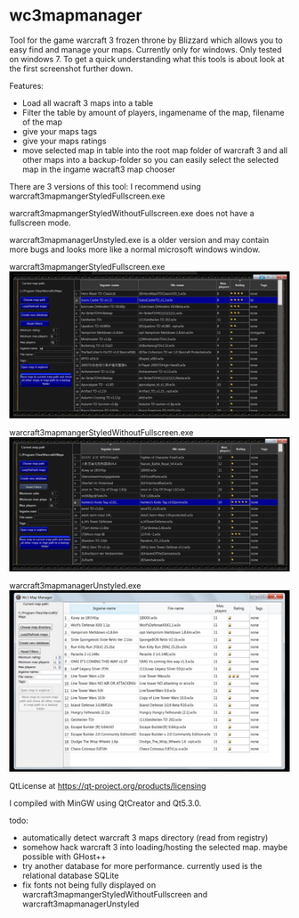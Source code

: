 wc3mapmanager
=============

Tool for the game warcraft 3 frozen throne by Blizzard which allows you to easy find and manage your maps. Currently only for windows. Only tested on windows 7.
To get a quick understanding what this tools is about look at the first screenshot further down.

Features:
  - Load all wacraft 3 maps into a table
  - Filter the table by amount of players, ingamename of the map, filename of the map
  - give your maps tags
  - give your maps ratings
  - move selected map in table into the root map folder of warcraft 3 and all other maps into a backup-folder so you can easily select the selected map in the ingame wacraft3 map chooser


There are 3 versions of this tool:
I recommend using warcraft3mapmangerStyledFullscreen.exe

warcraft3mapmangerStyledWithoutFullscreen.exe does not have a fullscreen mode.

warcraft3mapmanagerUnstyled.exe is a older version and may contain more bugs and looks more like a normal microsoft windows window.

warcraft3mapmangerStyledFullscreen.exe
![SORRY IMAGE WAS DELETED](https://github.com/JohannesBenzing/warcraft3mapmanager/blob/master/warcraft3mapmangerStyledFullscreen/warcraft3mapmangerStyledFullscreen.PNG)

warcraft3mapmangerStyledWithoutFullscreen.exe
![SORRY IMAGE WAS DELETED](https://raw.githubusercontent.com/JohannesBenzing/warcraft3mapmanager/master/warcraft3mapmangerStyledWithoutFullscreen/warcraft3mapmangerStyledWithoutFullscreen.PNG)

warcraft3mapmanagerUnstyled.exe
![SORRY IMAGE WAS DELETED](https://raw.githubusercontent.com/JohannesBenzing/warcraft3mapmanager/master/warcraft3mapmanagerUnstyled/warcraft3mapmanagerUnstyled.PNG)





QtLicense at https://qt-project.org/products/licensing

I compiled with MinGW using QtCreator and Qt5.3.0.

todo:
  - automatically detect warcraft 3 maps directory (read from registry)
  - somehow hack warcraft 3 into loading/hosting the selected map. maybe possible with GHost++ 
  - try another database for more performance. currently used is the relational database SQLite 
  - fix fonts not being fully displayed on warcraft3mapmangerStyledWithoutFullscreen and warcraft3mapmanagerUnstyled
